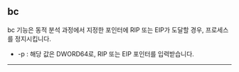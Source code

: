 bc
-------
bc 기능은 동적 분석 과정에서 지정한 포인터에 RIP 또는 EIP가 도달할 경우, 프로세스를 정지시킵니다.
* -p : 해당 값은 DWORD64로, RIP 또는 EIP 포인터를 입력받습니다.
---